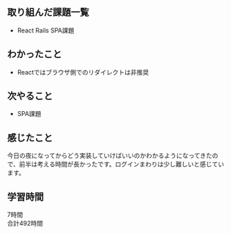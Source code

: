 ## 取り組んだ課題一覧
- React Rails SPA課題

## わかったこと
- Reactではブラウザ側でのリダイレクトは非推奨

## 次やること
- SPA課題

## 感じたこと
今日の夜になってからどう実装していけばいいのかわかるようになってきたので、前半は考える時間が長かったです。ログインまわりは少し難しいと感じています。

## 学習時間
7時間<br />
合計492時間